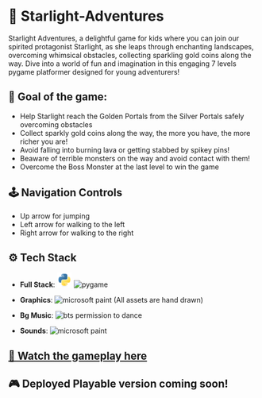 # 💫 Starlight-Adventures
Starlight Adventures, a delightful game for kids where you can join our spirited protagonist Starlight, as she leaps through enchanting landscapes, overcoming whimsical obstacles, collecting sparkling gold coins along the way. Dive into a world of fun and imagination in this engaging 7 levels pygame platformer designed for young adventurers!

## 🎯 Goal of the game:
- Help Starlight reach the Golden Portals from the Silver Portals safely overcoming obstacles
- Collect sparkly gold coins along the way, the more you have, the more richer you are!
- Avoid falling into burning lava or getting stabbed by spikey pins!
- Beaware of terrible monsters on the way and avoid contact with them!
- Overcome the Boss Monster at the last level to win the game

## 🕹 Navigation Controls
- Up arrow for jumping
- Left arrow for walking to the left
- Right arrow for walking to the right

## ⚙️ Tech Stack
- **Full Stack**: <img src="https://raw.githubusercontent.com/devicons/devicon/master/icons/python/python-original.svg" alt="python" width="30" height="30"/> <img src="https://www.pygame.org/docs/_static/pygame_logo.svg" alt="pygame" width="70" height="30"/>

- **Graphics**: <img src="https://upload.wikimedia.org/wikipedia/commons/thumb/2/2b/Microsoft_Paint.svg/2048px-Microsoft_Paint.svg.png" alt="microsoft paint" width="25" height="25"/> (All assets are hand drawn)
  
- **Bg Music**: <img src="https://images.fineartamerica.com/images/artworkimages/medium/3/greeting-cards-bts-permission-to-dance-on-stage-logo-ps56-panker-susan-transparent.png" alt="bts permission to dance" width="25" height="35"/>
- **Sounds**: <img src="https://www.logo.wine/a/logo/YouTube/YouTube-Icon-Full-Color-Logo.wine.svg" alt="microsoft paint" width="30" height="30"/>

## [🎥 Watch the gameplay here](https://drive.google.com/file/d/1q9NP_7Or_mp-bEMtRmQH-rt6S2rpTUC_/view?usp=sharing")

## 🎮 Deployed Playable version coming soon!
